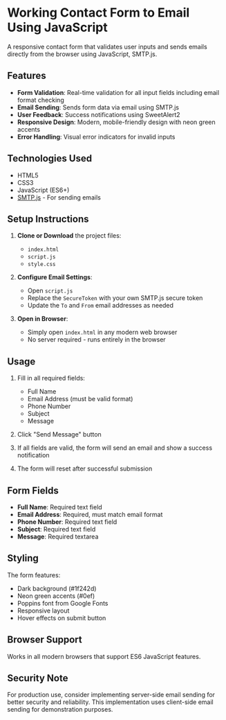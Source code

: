 # Working Contact Form to Email Using JavaScript

A responsive contact form that validates user inputs and sends emails directly from the browser using JavaScript, SMTP.js.

## Features

- **Form Validation**: Real-time validation for all input fields including email format checking
- **Email Sending**: Sends form data via email using SMTP.js
- **User Feedback**: Success notifications using SweetAlert2
- **Responsive Design**: Modern, mobile-friendly design with neon green accents
- **Error Handling**: Visual error indicators for invalid inputs

## Technologies Used

- HTML5
- CSS3
- JavaScript (ES6+)
- [SMTP.js](https://smtpjs.com/) - For sending emails


## Setup Instructions

1. **Clone or Download** the project files:
   - `index.html`
   - `script.js`
   - `style.css`

2. **Configure Email Settings**:
   - Open `script.js`
   - Replace the `SecureToken` with your own SMTP.js secure token
   - Update the `To` and `From` email addresses as needed

3. **Open in Browser**:
   - Simply open `index.html` in any modern web browser
   - No server required - runs entirely in the browser

## Usage

1. Fill in all required fields:
   - Full Name
   - Email Address (must be valid format)
   - Phone Number
   - Subject
   - Message

2. Click "Send Message" button

3. If all fields are valid, the form will send an email and show a success notification

4. The form will reset after successful submission

## Form Fields

- **Full Name**: Required text field
- **Email Address**: Required, must match email format
- **Phone Number**: Required text field
- **Subject**: Required text field
- **Message**: Required textarea

## Styling

The form features:
- Dark background (#1f242d)
- Neon green accents (#0ef)
- Poppins font from Google Fonts
- Responsive layout
- Hover effects on submit button

## Browser Support

Works in all modern browsers that support ES6 JavaScript features.

## Security Note

For production use, consider implementing server-side email sending for better security and reliability. This implementation uses client-side email sending for demonstration purposes.
